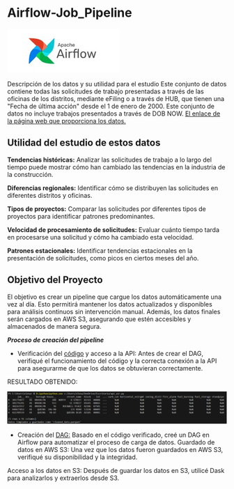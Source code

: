 # Airflow-Job_Pipeline

![](https://github.com/elena210910/Airflow-Job_Pipeline/blob/main/apache%20air.jpg)


Descripción de los datos y su utilidad para el estudio
Este conjunto de datos contiene todas las solicitudes de trabajo presentadas a través de las oficinas de los distritos,
mediante eFiling o a través de HUB, que tienen una "Fecha de última acción" desde el 1 de enero de 2000. Este conjunto de datos no incluye trabajos presentados a través de DOB NOW.
[El enlace de la página web que proporciona los datos.](https://data.cityofnewyork.us/Housing-Development/DOB-Job-Application-Filings/ic3t-wcy2/about_data)

## Utilidad del estudio de estos datos

**Tendencias históricas:** Analizar las solicitudes de trabajo a lo largo del tiempo puede 
mostrar cómo han cambiado las tendencias en la industria de la construcción.

**Diferencias regionales:** Identificar cómo se distribuyen las solicitudes en diferentes distritos y oficinas.

**Tipos de proyectos:** Comparar las solicitudes por diferentes tipos de proyectos para identificar patrones predominantes.

**Velocidad de procesamiento de solicitudes:** Evaluar cuánto tiempo tarda en procesarse una solicitud y cómo ha cambiado esta velocidad.

**Patrones estacionales:** Identificar tendencias estacionales en la presentación de solicitudes, como picos en ciertos meses del año.

## Objetivo del Proyecto
El objetivo es crear un pipeline que cargue los datos automáticamente una vez al día. 
Esto permitirá mantener los datos actualizados y disponibles para análisis continuos sin intervención manual.
Además, los datos finales serán cargados en AWS S3, asegurando que estén accesibles y almacenados de manera segura.

***Proceso de creación del pipeline***

- Verificación del [código](https://github.com/elena210910/Airflow-Job_Pipeline/blob/main/first_code_python) y acceso a la API: 
  Antes de crear el DAG, verifiqué el funcionamiento del código y la correcta conexión a la API
  para asegurarme de que los datos se obtuvieran correctamente.

RESULTADO OBTENIDO:

![](https://github.com/elena210910/Airflow-Job_Pipeline/blob/main/first_code.PNG)



- Creación del [DAG:](https://github.com/elena210910/Airflow-Job_Pipeline/blob/main/DAG_python) Basado en el código verificado, creé un DAG en Airflow para automatizar el proceso de carga de datos.
  Guardado de datos en AWS S3: Una vez que los datos fueron guardados en AWS S3, verifiqué su disponibilidad y la integridad.

  

Acceso a los datos en S3: Después de guardar los datos en S3, utilicé Dask para analizarlos y extraerlos desde S3.



